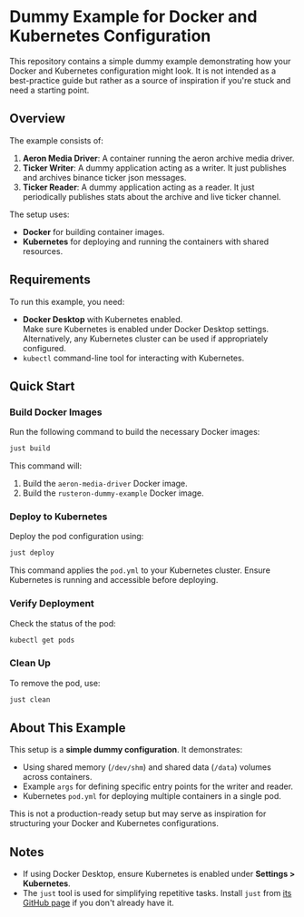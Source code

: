 # Dummy Example for Docker and Kubernetes Configuration

This repository contains a simple dummy example demonstrating how your Docker and Kubernetes configuration might look. It is not intended as a best-practice guide but rather as a source of inspiration if you're stuck and need a starting point.

## Overview

The example consists of:
1. **Aeron Media Driver**: A container running the aeron archive media driver.
2. **Ticker Writer**: A dummy application acting as a writer. It just publishes and archives binance ticker json messages.
3. **Ticker Reader**: A dummy application acting as a reader. It just periodically publishes stats about the archive and live ticker channel.

The setup uses:
- **Docker** for building container images.
- **Kubernetes** for deploying and running the containers with shared resources.

## Requirements

To run this example, you need:
- **Docker Desktop** with Kubernetes enabled.  
  Make sure Kubernetes is enabled under Docker Desktop settings.  
  Alternatively, any Kubernetes cluster can be used if appropriately configured.
- `kubectl` command-line tool for interacting with Kubernetes.

## Quick Start

### Build Docker Images

Run the following command to build the necessary Docker images:
```bash
just build
```

This command will:
1. Build the `aeron-media-driver` Docker image.
2. Build the `rusteron-dummy-example` Docker image.

### Deploy to Kubernetes

Deploy the pod configuration using:
```bash
just deploy
```

This command applies the `pod.yml` to your Kubernetes cluster. Ensure Kubernetes is running and accessible before deploying.

### Verify Deployment

Check the status of the pod:
```bash
kubectl get pods
```

### Clean Up

To remove the pod, use:
```bash
just clean
```

## About This Example

This setup is a **simple dummy configuration**. It demonstrates:
- Using shared memory (`/dev/shm`) and shared data (`/data`) volumes across containers.
- Example `args` for defining specific entry points for the writer and reader.
- Kubernetes `pod.yml` for deploying multiple containers in a single pod.

This is not a production-ready setup but may serve as inspiration for structuring your Docker and Kubernetes configurations.

## Notes

- If using Docker Desktop, ensure Kubernetes is enabled under **Settings > Kubernetes**.
- The `just` tool is used for simplifying repetitive tasks. Install `just` from [its GitHub page](https://github.com/casey/just) if you don't already have it.